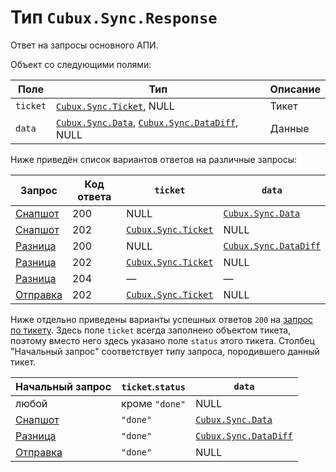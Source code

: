 Тип `Cubux.Sync.Response`
=========================

Ответ на запросы основного АПИ.

Объект со следующими полями:

Поле     | Тип | Описание
-------- | --- | --------
`ticket` | [`Cubux.Sync.Ticket`][Cubux.Sync.Ticket], NULL | Тикет
`data`   | [`Cubux.Sync.Data`][Cubux.Sync.Data], [`Cubux.Sync.DataDiff`][Cubux.Sync.DataDiff], NULL | Данные

Ниже приведён список вариантов ответов на различные запросы:

Запрос | Код ответа | `ticket` | `data`
------ | ---------- | -------- | ------
[Снапшот][api-snapshot] | 200 | NULL | [`Cubux.Sync.Data`][Cubux.Sync.Data]
[Снапшот][api-snapshot] | 202 | [`Cubux.Sync.Ticket`][Cubux.Sync.Ticket] | NULL
[Разница][api-diff]     | 200 | NULL | [`Cubux.Sync.DataDiff`][Cubux.Sync.DataDiff]
[Разница][api-diff]     | 202 | [`Cubux.Sync.Ticket`][Cubux.Sync.Ticket] | NULL
[Разница][api-diff]     | 204 | — | —
[Отправка][api-submit]  | 202 | [`Cubux.Sync.Ticket`][Cubux.Sync.Ticket] | NULL

Ниже отдельно приведены варианты успешных ответов `200` на
[запрос по тикету][api-ticket]. Здесь поле `ticket` всегда заполнено
объектом тикета, поэтому вместо него здесь указано поле `status` этого
тикета. Столбец "Начальный запрос" соответствует типу запроса,
породившего данный тикет.

Начальный запрос  | `ticket`.`status` | `data`
----------------- | ----------------- | ------
любой             | кроме `"done"` | NULL
[Снапшот][api-snapshot] | `"done"` | [`Cubux.Sync.Data`][Cubux.Sync.Data]
[Разница][api-diff]     | `"done"` | [`Cubux.Sync.DataDiff`][Cubux.Sync.DataDiff]
[Отправка][api-submit]  | `"done"` | NULL


[api-diff]: ../../sync/api/diff.md
[api-snapshot]: ../../sync/api/snapshot.md
[api-submit]: ../../sync/api/submit.md
[api-ticket]: ../../sync/api/ticket.md
[Cubux.Sync.Data]: data.md
[Cubux.Sync.DataDiff]: data-diff.md
[Cubux.Sync.Ticket]: ticket.md
